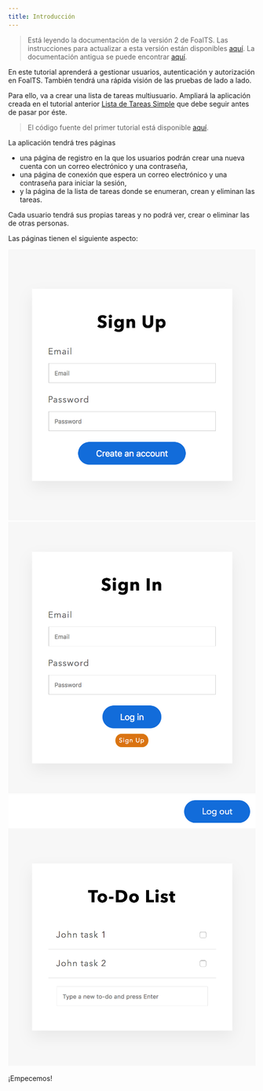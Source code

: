 ```yaml
---
title: Introducción
---
```


> Está leyendo la documentación de la versión 2 de FoalTS. Las instrucciones para actualizar a esta versión están disponibles [aquí](../../upgrade-to-v2/README.md). La documentación antigua se puede encontrar [aquí](https://foalts.org/docs/1.x/).

En este tutorial aprenderá a gestionar usuarios, autenticación y autorización en FoalTS. También tendrá una rápida visión de las pruebas de lado a lado.

Para ello, va a crear una lista de tareas multiusuario. Ampliará la aplicación creada en el tutorial anterior [Lista de Tareas Simple](../simple-todo-list/1-installation.md) que debe seguir antes de pasar por éste.

> El código fuente del primer tutorial está disponible [aquí](https://foalts.org/simple-todo-list-source-code-v2.zip).

La aplicación tendrá tres páginas
- una página de registro en la que los usuarios podrán crear una nueva cuenta con un correo electrónico y una contraseña,
- una página de conexión que espera un correo electrónico y una contraseña para iniciar la sesión,
- y la página de la lista de tareas donde se enumeran, crean y eliminan las tareas.

Cada usuario tendrá sus propias tareas y no podrá ver, crear o eliminar las de otras personas.

Las páginas tienen el siguiente aspecto:

![Sign up page](./signup.png)
![Login page](./signin.png)
![To-do list page](./todo-list.png)

¡Empecemos!